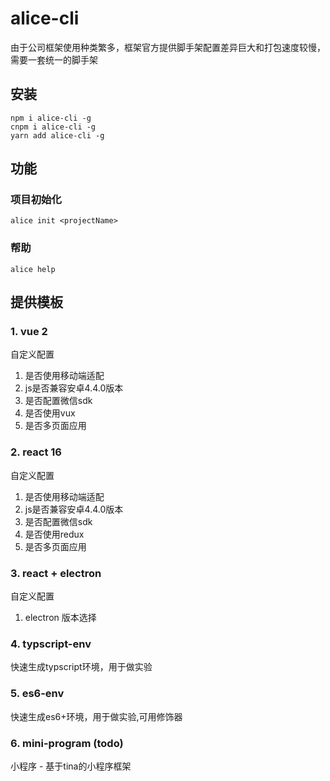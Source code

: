# alice-cli
由于公司框架使用种类繁多，框架官方提供脚手架配置差异巨大和打包速度较慢，需要一套统一的脚手架
## 安装
```
npm i alice-cli -g
cnpm i alice-cli -g
yarn add alice-cli -g
```
## 功能
### 项目初始化
```
alice init <projectName>
```
### 帮助
```
alice help
```
## 提供模板
### 1. vue 2
自定义配置
1. 是否使用移动端适配
2. js是否兼容安卓4.4.0版本
3. 是否配置微信sdk
4. 是否使用vux
6. 是否多页面应用

### 2. react 16
自定义配置
1. 是否使用移动端适配
2. js是否兼容安卓4.4.0版本
3. 是否配置微信sdk
4. 是否使用redux
6. 是否多页面应用

### 3. react + electron
自定义配置
1. electron 版本选择

### 4. typscript-env 
快速生成typscript环境，用于做实验

### 5. es6-env
快速生成es6+环境，用于做实验,可用修饰器

### 6. mini-program (todo)
小程序 - 基于tina的小程序框架
